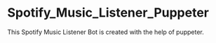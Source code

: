 # Spotify_Music_Listener_Puppeter

This Spotify Music Listener Bot is created with the help of puppeter.
